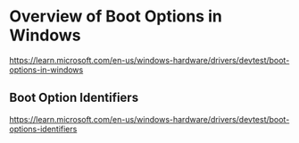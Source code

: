 # Overview of Boot Options in Windows
https://learn.microsoft.com/en-us/windows-hardware/drivers/devtest/boot-options-in-windows

## Boot Option Identifiers
https://learn.microsoft.com/en-us/windows-hardware/drivers/devtest/boot-options-identifiers